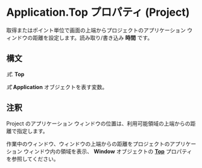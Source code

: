 
# Application.Top プロパティ (Project)

取得またはポイント単位で画面の上端からプロジェクトのアプリケーション ウィンドウの距離を設定します。読み取り/書き込み **時間** です。


## 構文

 _式_. **Top**

 _式_ **Application** オブジェクトを表す変数。


## 注釈

Project のアプリケーション ウィンドウの位置は、利用可能領域の上端からの距離で指定します。

作業中のウィンドウ、ウィンドウの上端からの距離をプロジェクトのアプリケーション ウィンドウ内の領域を表示、  **Window** オブジェクトの **[Top](60aca1d3-5ca5-093f-7828-39974300257f.md)** プロパティを参照してください。

